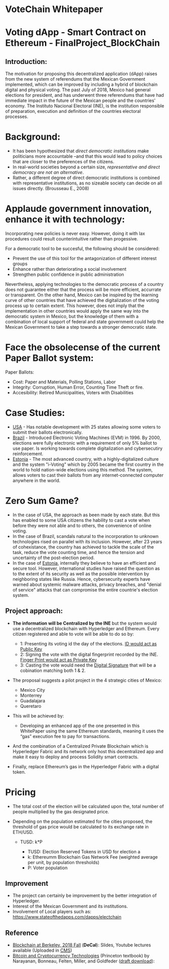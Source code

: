 # VoteChain Whitepaper
# Voting dApp - Smart Contract on Ethereum - FinalProject_BlockChain
## Introduction:

The motivation for proposing this decentralized application (dApp) raises from the new system of referendums that the Mexican Government implemented, which can be improved by including a hybrid of blockchain digital and physical voting. The past July of 2018, Mexico had general elections for president, and has underwent three referendums that have had immediate impact in the future of the Mexican people and the countries' economy. The Instituto Nacional Electoral (INE), is the institution responsible of preparation, execution and definition of the countries electoral processes.

# Background:
- It has been hypothesized that *direct democratic institutions* make politicians more accountable –and that this would lead to policy choices that are closer to the preferences of the citizens. 
- In real-world societies beyond a certain size, *representative and direct democracy are not an alternative*. 
- Rather, a different degree of direct democratic institutions is combined with representative institutions, as no sizeable society can decide on all issues directly. (Brousseau E., 2008)

# Applaude government innovation, enhance it with technology:
Incorporating new policies is never easy. However, doing it with lax procedures could result counterintuitive rather than progessive.

For a democratic tool to be succesful, the following should be considered:
- Prevent the use of this tool for the antagonization of different interest groups
- Enhance rather than deteriorating a social involvement 
- Strengthen public confidence in public administration

Nevertheless, applying technologies to the democratic process of a country does not guarantee either that the process will be more efficient, accurrate or transparent. On the other hand, Mexico can be inspired by the learning curve of other countries that have achieved the digitalization of the voting process up to certain extent. This however, does not imply that the implementation in other countries would apply the same way into the democratic system in Mexico, but the knowledge of them with a combination of local support of federal and state government could help the Mexican Government to take a step towards a stronger democratic state.

# Face the obsolecense of the current Paper Ballot system:
Paper Ballots:
  - Cost: Paper and Materials, Polling Stations, Labor
  - Integrity: Corruption, Human Error, Counting Time Theft or fire.
  - Accesibility: Retired Municipalities, Voters with Disabilities

# Case Studies:
- [USA](https://www.businessinsider.com/22-states-that-allow-you-to-vote-online-2016-9) - Has notable development with 25 states allowing some voters to submit their ballots electronically.
- [Brazil](https://arstechnica.com/tech-policy/2018/06/in-a-blow-to-e-voting-critics-brazil-suspends-use-of-all-paper-ballots/) - Introduced Electronic Voting Machines (EVM) in 1996. By 2000, elections were fully electronic with a requirement of only 5% ballot to use paper. Is working towards complete digitalization and cybersecutiry reinforcement.
- [Estonia](https://e-estonia.com/solutions/e-governance/i-voting/) - The most advanced country, with a highly-digitalized culture and the system "i-Voting" which by 2005 became the first country in the world to hold nation-wide elections using this method.  The system, allows voters to cast their ballots from any internet-connected computer anywhere in the world. 

# Zero Sum Game?
- In the case of USA, the approach as been made by each state. But this has enabled to some USA citizens the hability to cast a vote when before they were not able and to others, the convenience of online voting.
- In the case of Brazil, scandals natural to the incorporation to unknown technologies rised on parallel with its inclusion. However, after 23 years of cohexistance, the country has achieved to tackle the scale of the task, reduce the vote counting time, and hence the tension and uncertainty of the post-election period. 
- In the case of [Estonia](https://estoniaevoting.org/), internally they believe to have an efficient and secure tool. However, international studies have raised the question as to the extent of its security as well as the possible intervention by neighboring states like Russia. Hence, cybersecurity experts have warned about systemic malware attacks, privacy breaches, and "denial of service" attacks that can compromise the entire countrie's election system. 

## Project approach:
- **The information will be Centralized by the INE** but the system would use a decentralized blockchain with Hyperledger and Ethereum. Every citizen registered and able to vote will be able to do so by:
  - 1: Presenting its voting id the day of the elections. [ID would act as Public Key](https://github.com/PHBS/2018.M3.BlockChain/wiki/Public-Key-Infrastructure-(PKI))
  - 2: Signing the vote with the digital fingerprint recorded by the INE. [Finger Print would act as Private Key](https://github.com/PHBS/2018.M3.BlockChain/wiki/Public-Key-Infrastructure-(PKI))
  - 3: Casting the vote would need the [Digital Signature](https://github.com/PHBS/2018.M3.BlockChain/wiki/Public-Key-Infrastructure-(PKI)) that will be a cobination matching both 1 & 2.

- The proposal suggests a pilot project in the 4 strategic cities of Mexico:
  - Mexico City
  - Monterrey
  - Guadalajara
  - Queretaro
  
- This will be achieved by:
  - Developing an enhanced app of the one presented in this WhitePaper using the same Ethereum standards, meaning it uses the “gas” execution fee to pay for transactions. 
 - And the combination of a Centralized Private Blockchain which is Hyperledger Fabric and its network only host this decentralized app and make it easy to deploy and process Solidity smart contracts.  
 - Finally, replace Ethereum’s gas in the Hyperledger Fabric with a digital token.
  
# Pricing
- The total cost of the election will be calculated upon the, total number of people multiplied by the gas designated price.
- Depending on the population estimated for the cities proposed, the threshold of gas price would be calculated to its exchange rate in ETH/USD.

  - TUSD: k*P

    - TUSD: Election Reserved Tokens in USD for election a
    - k: Ethereumm Blockchain Gas Network Fee (weighted average per unit, by population thresholds) 
    - P: Voter population 

## Improvement
  - The project can certainly be improvement by the better integration of Hyperledger.
  - Interest of the Mexican Government and its institutions.
  - Involvement of Local players such as: https://www.stateofthedapps.com/dapps/electchain

## Reference
* [Blockchain at Berkeley, 2018 Fall](https://blockchain.berkeley.edu/courses/fall-2018-fundamentals-decal/) (__DeCal__): Slides, Youtube lectures available (Uploaded in [CMS](http://cms.phbs.pku.edu.cn/claroline/document/document.php?cidReset=true&cidReq=FIN533))
* [Bitcoin and Cryptocurrency Technologies](http://bitcoinbook.cs.princeton.edu/) (Princeton textbook) by Narayanan, Bonneau, Felten, Miller, and Goldfeder ([draft download](https://d28rh4a8wq0iu5.cloudfront.net/bitcointech/readings/princeton_bitcoin_book.pdf)): 

